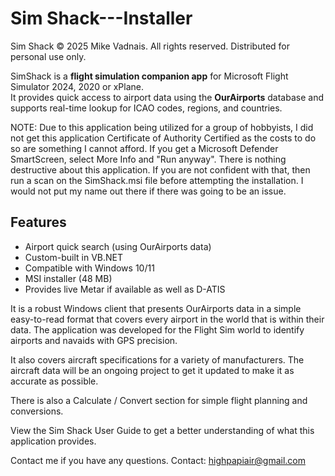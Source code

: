 # Sim Shack---Installer
Sim Shack © 2025 Mike Vadnais. All rights reserved. Distributed for personal use only.

SimShack is a **flight simulation companion app** for Microsoft Flight Simulator 2024, 2020 or xPlane.  
It provides quick access to airport data using the **OurAirports** database and supports real-time lookup for ICAO codes, regions, and countries.

NOTE: Due to this application being utilized for a group of hobbyists, I did not get this application
Certificate of Authority Certified as the costs to do so are something I cannot afford. If you get a
Microsoft Defender SmartScreen, select More Info and "Run anyway". There is nothing destructive
about this application. If you are not confident with that, then run a scan on the SimShack.msi file before
attempting the installation. I would not put my name out there if there was going to be an issue.

## Features
- Airport quick search (using OurAirports data)
- Custom-built in VB.NET
- Compatible with Windows 10/11
- MSI installer (48 MB)
- Provides live Metar if available as well as D-ATIS
  
It is a robust Windows client that presents OurAirports data in a simple easy-to-read format that covers every airport in the world that is within their data. The application was developed for the Flight Sim world to identify airports and navaids with GPS precision.

It also covers aircraft specifications for a variety of manufacturers. The aircraft data will be an ongoing project to get it updated to make it as accurate as possible.

There is also a Calculate / Convert section for simple flight planning and conversions.

View the Sim Shack User Guide to get a better understanding of what this application provides.

Contact me if you have any questions. Contact: highpapiair@gmail.com
